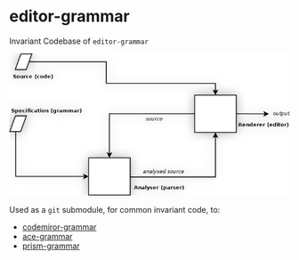 # editor-grammar

Invariant Codebase of `editor-grammar`



[![Specification - Analyser - Renderer Model](spec-analyser-renderer-diagram.png)](grammar-reference.md#modularity-and-future-directions)



Used as a `git` submodule, for common invariant code, to:


* [codemiror-grammar](https://github.com/foo123/codemirror-grammar)
* [ace-grammar](https://github.com/foo123/ace-grammar)
* [prism-grammar](https://github.com/foo123/prism-grammar)
